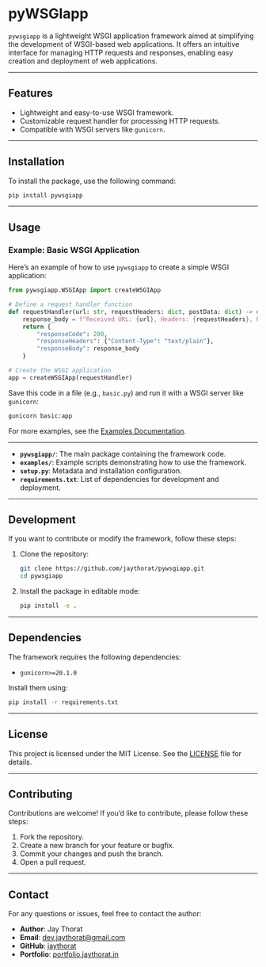 # pyWSGIapp

`pywsgiapp`  is a lightweight WSGI application framework aimed at simplifying the development of WSGI-based web applications. It offers an intuitive interface for managing HTTP requests and responses, enabling easy creation and deployment of web applications.

---

## Features

- Lightweight and easy-to-use WSGI framework.
- Customizable request handler for processing HTTP requests.
- Compatible with WSGI servers like `gunicorn`.

---

## Installation

To install the package, use the following command:

```bash
pip install pywsgiapp
```


---

## Usage

### Example: Basic WSGI Application

Here’s an example of how to use `pywsgiapp` to create a simple WSGI application:

```python
from pywsgiapp.WSGIApp import createWSGIApp

# Define a request handler function
def requestHandler(url: str, requestHeaders: dict, postData: dict) -> dict:
    response_body = f"Received URL: {url}, Headers: {requestHeaders}, Post Data: {postData}"
    return {
        "responseCode": 200,
        "responseHeaders": {"Content-Type": "text/plain"},
        "responseBody": response_body
    }

# Create the WSGI application
app = createWSGIApp(requestHandler)
```

Save this code in a file (e.g., `basic.py`) and run it with a WSGI server like `gunicorn`:

```bash
gunicorn basic:app
```

For more examples, see the [Examples Documentation](./pywsgiapp/examples/examples.md).

---

- **`pywsgiapp/`**: The main package containing the framework code.
- **`examples/`**: Example scripts demonstrating how to use the framework.
- **`setup.py`**: Metadata and installation configuration.
- **`requirements.txt`**: List of dependencies for development and deployment.

---


## Development

If you want to contribute or modify the framework, follow these steps:

1. Clone the repository:
   ```bash
   git clone https://github.com/jaythorat/pywsgiapp.git
   cd pywsgiapp
   ```

2. Install the package in editable mode:
   ```bash
   pip install -e .
   ```

---

## Dependencies

The framework requires the following dependencies:
- `gunicorn>=20.1.0`

Install them using:
```bash
pip install -r requirements.txt
```

---

## License

This project is licensed under the MIT License. See the [LICENSE](LICENSE) file for details.

---

## Contributing

Contributions are welcome! If you’d like to contribute, please follow these steps:

1. Fork the repository.
2. Create a new branch for your feature or bugfix.
3. Commit your changes and push the branch.
4. Open a pull request.

---

## Contact

For any questions or issues, feel free to contact the author:

- **Author**: Jay Thorat
- **Email**: dev.jaythorat@gmail.com
- **GitHub**: [jaythorat](https://github.com/jaythorat)
- **Portfolio**: [portfolio.jaythorat.in](portfolio.jaythorat.in)